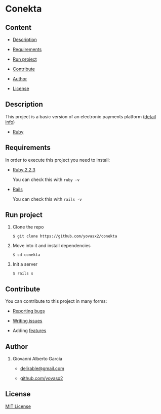 # Conekta

## Content

* [Description](#description)

* [Requirements](#requirements)

* [Run project](#run-project)

* [Contribute](#contribute)

* [Author](#author)

* [License](#license)

<a name="description"/>

## Description

This project is a basic version of an electronic payments platform
([detail info](EXERCISE.md))

* [Ruby](https://www.ruby-lang.org/en/)

<a name="requirements"/>

## Requirements

In order to execute this project you need to install:

* [Ruby 2.2.3](https://www.ruby-lang.org/es/news/2015/08/18/ruby-2-2-3-released/)

  You can check this with `ruby -v`

* [Rails](http://rubyonrails.org/)

  You can check this with `rails -v`

<a name="run-project"/>

## Run project

1. Clone the repo

       $ git clone https://github.com/yovasx2/conekta

2. Move into it and install dependencies

       $ cd conekta

3. Init a server

       $ rails s

<a name="contribute"/>

## Contribute

You can contribute to this project in many forms:

* [Reporting bugs](https://github.com/yovasx2/conekta/issues)

* [Writing issues](https://github.com/yovasx2/conekta/issues)

* Adding [features](https://github.com/yovasx2/conekta/pulls)

<a name="author"/>

## Author

1. Giovanni Alberto García

    * <a href="mailto:delirable@gmail.com">delirable@gmail.com</a>

    * [github.com/yovasx2](http://github.com/yovasx2)

<a name="license"/>

## License

[MIT License](http://choosealicense.com/licenses/mit/)